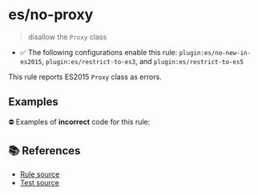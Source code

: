 # es/no-proxy
> disallow the `Proxy` class

- ✅ The following configurations enable this rule: `plugin:es/no-new-in-es2015`, `plugin:es/restrict-to-es3`, and `plugin:es/restrict-to-es5`

This rule reports ES2015 `Proxy` class as errors.

## Examples

⛔ Examples of **incorrect** code for this rule:

<eslint-playground type="bad" code="/*eslint es/no-proxy: error */
let p = new Proxy(obj, hooks)
" />

## 📚 References

- [Rule source](https://github.com/mysticatea/eslint-plugin-es/blob/v4.0.0/lib/rules/no-proxy.js)
- [Test source](https://github.com/mysticatea/eslint-plugin-es/blob/v4.0.0/tests/lib/rules/no-proxy.js)
